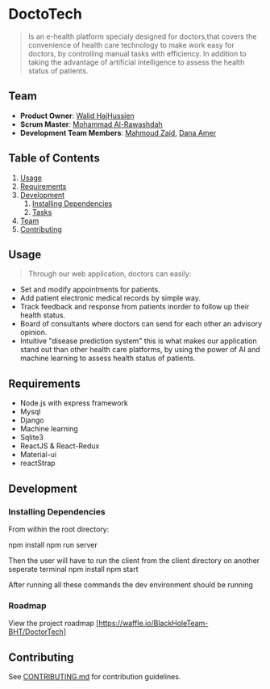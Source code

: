# DoctoTech

> Is an e-health platform specialy designed for doctors,that covers the convenience of health care technology to make work easy for doctors, by controlling manual tasks with efficiency. In addition to taking the advantage of artificial intelligence to assess the health status of patients.

## Team

  - __Product Owner__: [Walid HajHussien](https://github.com/walid-hajhussien)
  - __Scrum Master__: [Mohammad Al-Rawashdah](https://github.com/mhd-rawashdah)
  - __Development Team Members__: [Mahmoud Zaid](https://github.com/Mahmoud-Zaid94), [Dana Amer](https://github.com/DanaAmer)

## Table of Contents

1. [Usage](#Usage)
1. [Requirements](#requirements)
1. [Development](#development)
    1. [Installing Dependencies](#installing-dependencies)
    1. [Tasks](#tasks)
1. [Team](#team)
1. [Contributing](#contributing)

## Usage

> Through our web application, doctors can easily:

- Set and modify appointments for patients.
- Add patient electronic medical records by simple way.
- Track feedback and response from patients inorder to follow up their health status.
- Board of consultants where doctors can send for each other an advisory opinion.
- Intuitive "disease prediction system" this is what makes our application stand out than other health care platforms, by using the power of AI and machine learning to assess health status of patients.


## Requirements

- Node.js with express framework
- Mysql
- Django 
- Machine learning
- Sqlite3
- ReactJS & React-Redux
- Material-ui
- reactStrap

## Development

### Installing Dependencies

From within the root directory:

npm install
npm run server

Then the user will have to run the client from the client directory on another seperate terminal
npm install
npm start

After running all these commands the dev environment should be running

### Roadmap

View the project roadmap [https://waffle.io/BlackHoleTeam-BHT/DoctorTech] 


## Contributing

See [CONTRIBUTING.md](_CONTRIBUTING.md) for contribution guidelines.
